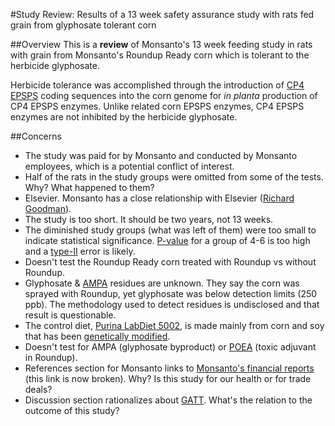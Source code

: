 #Study Review: Results of a 13 week safety assurance study with rats fed grain from glyphosate tolerant corn

##Overview
This is a **review** of Monsanto's 13 week feeding study in rats with grain from Monsanto's Roundup Ready corn which is tolerant to the herbicide glyphosate. 

Herbicide tolerance was accomplished through the introduction of [CP4 EPSPS](http://www.cera-gmc.org/GmCropDatabaseEvent/NK603) coding sequences into the corn genome for *in planta* production of CP4 EPSPS enzymes. Unlike related corn EPSPS enzymes, CP4 EPSPS enzymes are not inhibited by the herbicide glyphosate. 

##Concerns
* The study was paid for by Monsanto and conducted by Monsanto employees, which is a potential conflict of interest.
* Half of the rats in the study groups were omitted from some of the tests. Why? What happened to them?
* Elsevier. Monsanto has a close relationship with Elsevier ([Richard Goodman](http://www.elsevier.com/journals/food-and-chemical-toxicology/0278-6915/editorial-boardrichard-goodman)). 
* The study is too short. It should be two years, not 13 weeks.
* The diminished study groups (what was left of them) were too small to indicate statistical significance. [P-value](http://en.wikipedia.org/wiki/P-value) for a group of 4-6 is too high and a [type-II](http://en.wikipedia.org/wiki/Type_I_and_type_II_errors) error is likely.
* Doesn't test the Roundup Ready corn treated with Roundup vs without Roundup.
* Glyphosate & [AMPA](http://en.wikipedia.org/wiki/AMPA_receptor) residues are unknown. They say the corn was sprayed with Roundup, yet glyphosate was below detection limits (250 ppb). The methodology used to detect residues is undisclosed and that result is questionable.
* The control diet, [Purina LabDiet 5002](http://www.labdiet.com/cs/groups/lolweb/@labdiet/documents/web_content/mdrf/mdi4/~edisp/ducm04_028003.pdf), is made mainly from corn and soy that has been [genetically modified](http://www.researchgate.net/profile/Robin_Mesnage/publication/263696636_Letter_to_the_Editor_regarding_Delaney_et_al._2014_Uncontrolled_GMOs_and_their_associated_pesticides_make_the_conclusions_unreliable/links/0f31753bacbf7ce778000000). 
* Doesn't test for AMPA (glyphosate byproduct) or [POEA](http://www.scientificamerican.com/article/weed-whacking-herbicide-p/) (toxic adjuvant in Roundup).
* References section for Monsanto links to [Monsanto's financial reports](http://www.monsanto.com/monsanto/content/investor/financial/reports) (this link is now broken). Why? Is this study for our health or for trade deals?
* Discussion section rationalizes about [GATT](http://www.gatt.org/). What's the relation to the outcome of this study?
